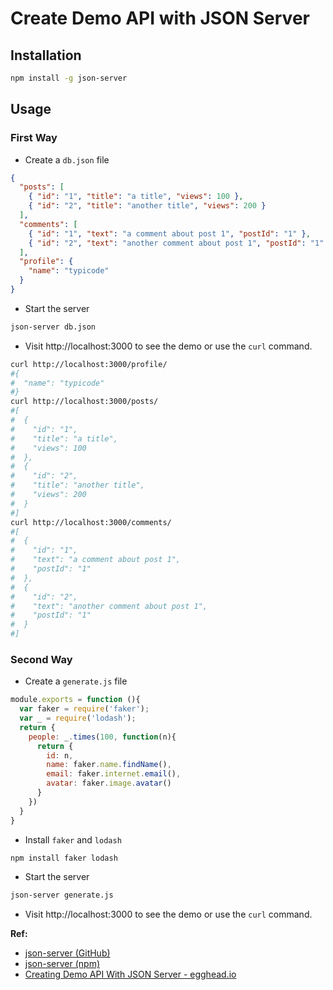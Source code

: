 # Create Demo API with JSON Server

## Installation

```bash
npm install -g json-server
```

## Usage

### First Way

- Create a `db.json` file

```json
{
  "posts": [
    { "id": "1", "title": "a title", "views": 100 },
    { "id": "2", "title": "another title", "views": 200 }
  ],
  "comments": [
    { "id": "1", "text": "a comment about post 1", "postId": "1" },
    { "id": "2", "text": "another comment about post 1", "postId": "1" }
  ],
  "profile": {
    "name": "typicode"
  }
}
```

- Start the server

```bash
json-server db.json
```

- Visit http://localhost:3000 to see the demo or use the `curl` command.

```bash
curl http://localhost:3000/profile/
#{
#  "name": "typicode"
#}
curl http://localhost:3000/posts/
#[
#  {
#    "id": "1",
#    "title": "a title",
#    "views": 100
#  },
#  {
#    "id": "2",
#    "title": "another title",
#    "views": 200
#  }
#]
curl http://localhost:3000/comments/
#[
#  {
#    "id": "1",
#    "text": "a comment about post 1",
#    "postId": "1"
#  },
#  {
#    "id": "2",
#    "text": "another comment about post 1",
#    "postId": "1"
#  }
#]
```

### Second Way

- Create a `generate.js` file

```js
module.exports = function (){
  var faker = require('faker');
  var _ = require('lodash');
  return {
    people: _.times(100, function(n){
      return {
        id: n,
        name: faker.name.findName(),
        email: faker.internet.email(),
        avatar: faker.image.avatar()
      }
    })
  }
}
```

- Install `faker` and `lodash`
```bash
npm install faker lodash
```

- Start the server

```bash
json-server generate.js
```

- Visit http://localhost:3000 to see the demo or use the `curl` command.

**Ref:**

- [json-server (GitHub)](https://github.com/typicode/json-server)
- [json-server (npm)](https://www.npmjs.com/package/json-server)
- [Creating Demo API With JSON Server - egghead.io](https://egghead.io/lessons/javascript-creating-demo-apis-with-json-server)